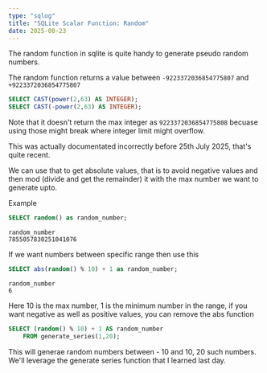 ```yaml
---
type: "sqlog"
title: "SQLite Scalar Function: Random"
date: 2025-08-23
---
```


The random function in sqlite is quite handy to generate pseudo random numbers.

The random function returns a value between `-9223372036854775807` and `+9223372036854775807`

```sql
SELECT CAST(power(2,63) AS INTEGER);
SELECT CAST(-power(2,63) AS INTEGER);
```
Note that it doesn't return the max integer as `9223372036854775808` becuase using those might break where integer limit might overflow.

This was actually documentated incorrectly before 25th July 2025, that's quite recent.

We can use that to get absolute values, that is to avoid negative values and then mod (divide and get the remainder) it with the max number we want to generate upto.

Example

```sql
SELECT random() as random_number; 
```
```
random_number
7855057830251041076
```

If we want numbers between specific range then use this

```sql
SELECT abs(random() % 10) + 1 as random_number; 
```
```
random_number
6
```
Here 10 is the max number, 1 is the minimum number in the range, if you want negative as well as positive values, you can remove the abs function

```sql
SELECT (random() % 10) + 1 AS random_number
    FROM generate_series(1,20);
```

This will generae random numbers between - 10 and 10, 20 such numbers. We'll leverage the generate series function that I learned last day.


